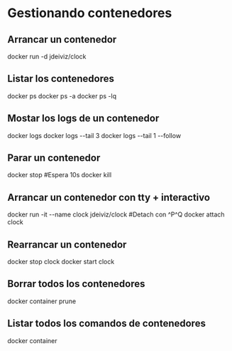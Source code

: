 # Gestionando contenedores

## Arrancar un contenedor
docker run -d jdeiviz/clock

## Listar los contenedores
docker ps
docker ps -a
docker ps -lq

## Mostar los logs de un contenedor
docker logs <id>
docker logs --tail 3 <id>
docker logs --tail 1 --follow <id>

## Parar un contenedor
docker stop <id> #Espera 10s
docker kill <id>

## Arrancar un contenedor con tty + interactivo 
docker run -it --name clock jdeiviz/clock #Detach con ^P^Q
docker attach clock

## Rearrancar un contenedor
docker stop clock
docker start clock

## Borrar todos los contenedores
docker container prune

## Listar todos los comandos de contenedores
docker container